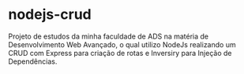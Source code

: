 # nodejs-crud
Projeto de estudos da minha faculdade de ADS na matéria de Desenvolvimento Web Avançado, o qual utilizo NodeJs realizando um CRUD com Express para criação de rotas e Inversiry para Injeção de Dependências.
